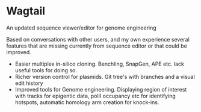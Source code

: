 # Wagtail
An updated sequence viewer/editor for genome engineering 

Based on conversations with other users, and my own experience several features that are missing currently from sequence editor or that could 
be improved.
- Easier multiplex in-silico cloning. Benchling, SnapGen, APE etc. lack useful tools for doing so.
- Richer version control for plasmids. Git tree's with branches and a visual edit history 
- Improved tools for Genome engineering. Displaying region of interest with tracks for epigentic data, polII occupancy etc for identifying hotspots, 
automatic homology arm creation for knock-ins.
